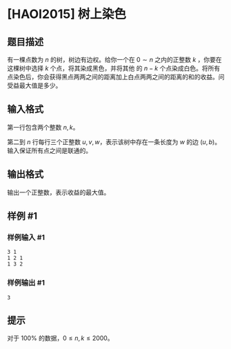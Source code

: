# [HAOI2015] 树上染色

## 题目描述

有一棵点数为 $n$ 的树，树边有边权。给你一个在 $0 \sim n$ 之内的正整数 $k$ ，你要在这棵树中选择 $k$ 个点，将其染成黑色，并将其他 的 $n-k$ 个点染成白色。将所有点染色后，你会获得黑点两两之间的距离加上白点两两之间的距离的和的收益。问受益最大值是多少。

## 输入格式

第一行包含两个整数 $n,k$。

第二到 $n$ 行每行三个正整数 $u, v, w$，表示该树中存在一条长度为 $w$ 的边 $(u, b)$。输入保证所有点之间是联通的。

## 输出格式

输出一个正整数，表示收益的最大值。


## 样例 #1

### 样例输入 #1
```
3 1
1 2 1
1 3 2
```

### 样例输出 #1

```
3
```

## 提示

对于 $100\%$ 的数据，$0 \leq n,k \leq 2000$。
